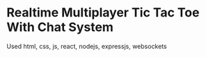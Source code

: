 # Realtime Multiplayer Tic Tac Toe With Chat System

Used html, css, js, react, nodejs, expressjs, websockets